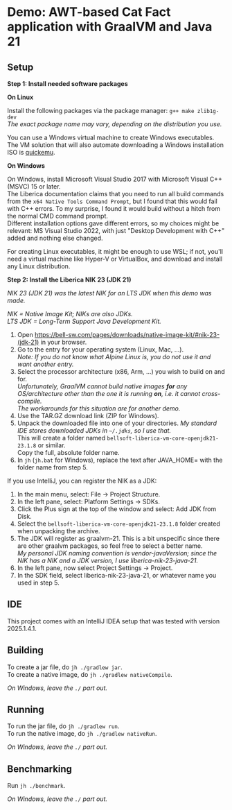 # Demo: AWT-based Cat Fact application with GraalVM and Java 21

## Setup

**Step 1: Install needed software packages**

**On Linux**

Install the following packages via the package manager: `g++ make zlib1g-dev`  
_The exact package name may vary, depending on the distribution you use._

You can use a Windows virtual machine to create Windows executables.  
The VM solution that will also automate downloading a Windows installation ISO
is [quickemu](https://github.com/quickemu-project/quickemu).

**On Windows**

On Windows, install Microsoft Visual Studio 2017
with Microsoft Visual C++ (MSVC) 15 or later.  
The Liberica documentation claims that
you need to run all build commands from the `x64 Native Tools Command Prompt`,
but I found that this would fail with C++ errors.
To my surprise, I found it would build without a hitch
from the normal CMD command prompt.  
Different installation options gave different errors,
so my choices might be relevant: MS Visual Studio 2022,
with just "Desktop Development with C++" added and nothing else changed.

For creating Linux executables, it might be enough to use WSL;
if not, you'll need a virtual machine like Hyper-V or VirtualBox,
and download and install any Linux distribution. 

**Step 2: Install the Liberica NIK 23 (JDK 21)**

_NIK 23 (JDK 21) was the latest NIK for an LTS JDK when this demo was made._

_NIK = Native Image Kit; NIKs are also JDKs._  
_LTS JDK = Long-Term Support Java Development Kit._

1. Open https://bell-sw.com/pages/downloads/native-image-kit/#nik-23-(jdk-21)
   in your browser.
2. Go to the entry for your operating system (Linux, Mac, ...).  
_Note: If you do not know what Alpine Linux is,
you do not use it and want another entry._
3. Select the processor architecture (x86, Arm, ...) you wish to build on and for.  
   _Unfortunately, GraalVM cannot build native images __for__ any OS/architecture
   other than the one it is running __on__, i.e. it cannot cross-compile.  
   The workarounds for this situation are for another demo._
4. Use the TAR.GZ download link (ZIP for Windows).
5. Unpack the downloaded file into one of your directories.
   _My standard IDE stores downloaded JDKs in `~/.jdks`, so I use that._  
   This will create a folder named `bellsoft-liberica-vm-core-openjdk21-23.1.8`
   or similar.  
   Copy the full, absolute folder name.
6. In `jh` (`jh.bat` for Windows),
   replace the text after JAVA_HOME= with the folder name from step 5.

If you use IntelliJ, you can register the NIK as a JDK:

1. In the main menu, select: File -> Project Structure.
2. In the left pane, select: Platform Settings -> SDKs.
3. Click the Plus sign at the top of the window and select: Add JDK from Disk.
4. Select the `bellsoft-liberica-vm-core-openjdk21-23.1.8` folder
   created when unpacking the archive.
5. The JDK will register as graalvm-21.
   This is a bit unspecific since there are other graalvm packages,
   so feel free to select a better name.  
   _My personal JDK naming convention is vendor-javaVersion;
   since the NIK has a NIK and a JDK version,
   I use liberica-nik-23-java-21._
6. In the left pane, now select Project Settings -> Project.
7. In the SDK field, select liberica-nik-23-java-21,
   or whatever name you used in step 5.


## IDE

This project comes with an IntelliJ IDEA setup
that was tested with version 2025.1.4.1.


## Building

To create a jar file, do `jh ./gradlew jar`.  
To create a native image, do `jh ./gradlew nativeCompile`.

_On Windows, leave the `./` part out._

## Running

To run the jar file, do `jh ./gradlew run`.  
To run the native image, do `jh ./gradlew nativeRun`.

_On Windows, leave the `./` part out._

## Benchmarking

Run `jh ./benchmark`.

_On Windows, leave the `./` part out._
